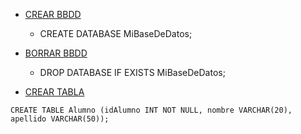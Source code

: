 - [CREAR BBDD]()
	- CREATE DATABASE MiBaseDeDatos;
- [BORRAR BBDD]()
	- DROP DATABASE IF EXISTS MiBaseDeDatos;

 - [CREAR TABLA]()
~~~
CREATE TABLE Alumno (idAlumno INT NOT NULL, nombre VARCHAR(20), apellido VARCHAR(50));
~~~

